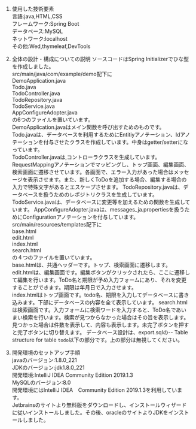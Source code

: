 1. 使用した技術要素  
言語:java,HTML,CSS  
フレームワーク:Spring Boot  
データベース:MySQL  
ネットワーク:localhost  
その他:Wed,thymeleaf,DevTools 

2. 全体の設計・構成についての説明
ソースコードはSpring Initializerでひな型を作成しました。  
src/main/java/com/example/demo配下に  
DemoApplication.java  
Todo.java  
TodoController.java  
TodoRepository.java  
TodoService.java  
AppConfigureAdopter.java  
の6つのファイルを置いています。  
DemoApplication.javaはメイン関数を呼び出すためのものです。  
Todo.javaは、データベースを利用するためにEntitiyアノテーション、Idアノテーションを付与させたクラスを作成しています。中身はgetter/setterになっています。  
TodoController.javaは,コントローラクラスを生成しています。RequestMappingアノテーションでマッピングし、トップ画面、編集画面、検索画面に遷移させています。各画面で、エラー入力があった場合はメッセージを表示させます。また、新しくToDoを追加する場合、編集する場合の入力で特殊文字があるとエスケープさせます。
TodoRepository.javaは、データベースを扱うためのレポジトリクラスを生成しています。  
TodoService.javaは、データベースに変更等を加えるための関数を生成しています。
AppConfigureAdopter.javaは、messages_ja.propertiesを扱うためにConfigurationアノテーションを付与しています。
src/main/resources/templates配下に  
base.html  
edit.html  
index.html  
search.html  
の４つのファイルを置いています。  
base.htmlは、共通ヘッダーです。トップ、検索画面に遷移します。  
edit.htmlは、編集画面です。編集ボタンがクリックされたら、ここに遷移して編集を行います。ToDo名と期限が予め入力フォームにあり、それを変更することができます。期限は年月日で入力させます。  
index.htmlはトップ画面です。todo名、期限を入力してデータベースに書き込みます。下部にデータベースの内容を全て表示しています。
search.htmlは検索画面です。入力フォームに検索ワードを入力すると、ToDo名であいまい検索を行います。検索が見つからなかった場合はその旨を表示します。見つかった場合は件数を表示して、内容も表示します。未完了ボタンを押すと完了ボタンに切り替えます。 
データベース設計は、export.sqlの-- Table structure for table `todo`以下の部分です。上の部分は無視してください。　　

3. 開発環境のセットアップ手順  
javaのバージョン:1.8.0_221  
JDKのバージョン:jdk1.8.0_221  
開発環境:IntelliJ IDEA Community Edition 2019.1.3  
MySQLのバージョン:8.0  
開発環境にはIntelliJ IDEA　Community Edition 2019.1.3を利用しています。  
Jetbrainsのサイトより無料版をダウンロードし、インストールウィザードに従いインストールしました。その後、oracleのサイトよりJDKをインストールしました。  



